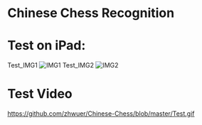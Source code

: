 # Chinese Chess Recognition

# Test on iPad:
Test_IMG1
![IMG1](https://github.com/zhwuer/Chinese-Chess/blob/master/Test_IMG1.png)
Test_IMG2
![IMG2](https://github.com/zhwuer/Chinese-Chess/blob/master/Test_IMG2.png)

# Test Video
https://github.com/zhwuer/Chinese-Chess/blob/master/Test.gif

